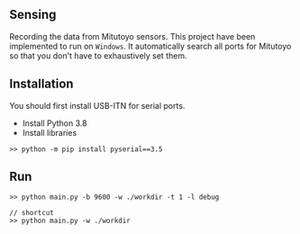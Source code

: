 ## Sensing
Recording the data from Mitutoyo sensors.
This project have been implemented to run on `Windows`.
It automatically search all ports for Mitutoyo so that you don't have to exhaustively set them.

## Installation
You should first install USB-ITN for serial ports.

- Install Python 3.8
- Install libraries

```Shell
>> python -m pip install pyserial==3.5
```

## Run
```Shell
>> python main.py -b 9600 -w ./workdir -t 1 -l debug

// shortcut
>> python main.py -w ./workdir
```
